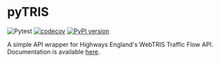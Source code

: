 # pyTRIS
![Pytest](https://github.com/asongtoruin/pyTRIS/workflows/Pytest/badge.svg)
[![codecov](https://codecov.io/gh/asongtoruin/pyTRIS/branch/master/graph/badge.svg)](https://codecov.io/gh/asongtoruin/pyTRIS)
[![PyPI version](https://badge.fury.io/py/pyTRIS.svg)](https://pypi.org/project/pyTRIS/)

A simple API wrapper for Highways England's WebTRIS Traffic Flow API. 
Documentation is available [here](https://asongtoruin.github.io/pyTRIS).

